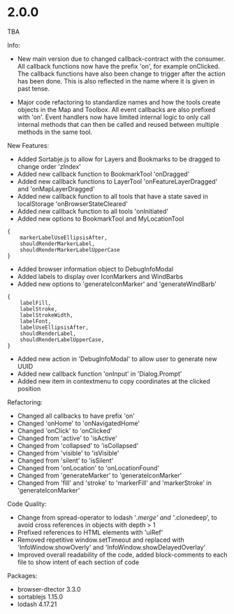 # 2.0.0
TBA

Info: 
- New main version due to changed callback-contract with the consumer. All callback functions now have the prefix 'on', for example onClicked. The callback functions have also been change to trigger after the action has been done. This is also reflected in the name where it is given in past tense. 

- Major code refactoring to standardize names and how the tools create objects in the Map and Toolbox. All event callbacks are also prefixed with 'on'. Event handlers now have limited internal logic to only call internal methods that can then be called and reused between multiple methods in the same tool.

New Features:
- Added Sortabje.js to allow for Layers and Bookmarks to be dragged to change order 'zIndex'
- Added new callback function to BookmarkTool 'onDragged'
- Added new callback functions to LayerTool 'onFeatureLayerDragged' and 'onMapLayerDragged'
- Added new callback function to all tools that have a state saved in localStorage 'onBrowserStateCleared'
- Added new callback function to all tools 'onInitiated'
- Added new options to BookmarkTool and MyLocationTool
```
{
    markerLabelUseEllipsisAfter,
    shouldRenderMarkerLabel,
    shouldRenderMarkerLabelUpperCase
}
```
- Added browser information object to DebugInfoModal
- Added labels to display over IconMarkers and WindBarbs
- Added new options to 'generateIconMarker' and 'generateWindBarb'
```
{
    labelFill,
    labelStroke,
    labelStrokeWidth,
    labelFont,
    labelUseEllipsisAfter,
    shouldRenderLabel,
    shouldRenderLabelUpperCase,
}
```
- Added new action in 'DebugInfoModal' to allow user to generate new UUID
- Added new callback function 'onInput' in 'Dialog.Prompt'
- Added new item in contextmenu to copy coordinates at the clicked position

Refactoring:
- Changed all callbacks to have prefix 'on'
- Changed 'onHome' to 'onNavigatedHome'
- Changed 'onClick' to 'onClicked'
- Changed from 'active' to 'isActive'
- Changed from 'collapsed' to 'isCollapsed'
- Changed from 'visible' to 'isVisible'
- Changed from 'silent' to 'isSilent'
- Changed from 'onLocation' to 'onLocationFound'
- Changed from 'generateMarker' to 'generateIconMarker'
- Changed from 'fill' and 'stroke' to 'markerFill' and 'markerStroke' in 'generateIconMarker'

Code Quality:
- Change from spread-operator to lodash '_.merge' and '_.clonedeep', to avoid cross references in objects with depth > 1
- Prefixed references to HTML elements with 'uiRef'
- Removed repetitive window.setTimeout and replaced with 'InfoWindow.showOverly' and 'InfoWindow.showDelayedOverlay'
- Improved overall readability of the code, added block-comments to each file to show intent of each section of code

Packages:
- browser-dtector 3.3.0
- sortablejs 1.15.0
- lodash 4.17.21